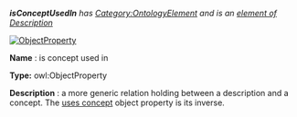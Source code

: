 ___isConceptUsedIn__ 
 has
 [Category:OntologyElement](../../Category/OntologyElement "Category:OntologyElement") 
 and is an
 [element of](../../Property/ElementOf "Property:ElementOf") 
[Description](../../Submissions/Description "Submissions:Description")_




  





[![ObjectProperty](../../images/thumb/c/c3/ObjectProperty.gif/45px-ObjectProperty.gif)](../../Image/ObjectProperty.gif "ObjectProperty")


__Name__ 
 : is concept used in
 



__Type:__ 
 owl:ObjectProperty
 



__Description__ 
 : a more generic relation holding between a description and a concept.
The
 [uses concept](../../Submissions/Description/usesConcept "Submissions:Description/usesConcept") 
 object property is its inverse.
